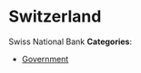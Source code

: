 # Switzerland


Swiss National Bank
**Categories**:

- [Government](https://github/awesome-apis/awesome-apis#government)



